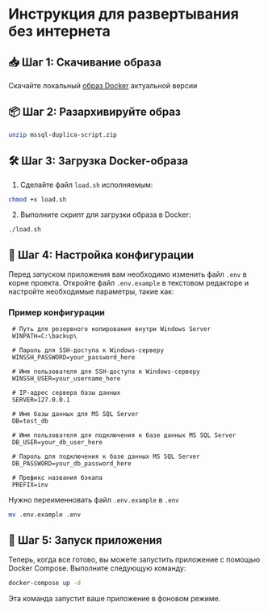 # Инструкция для развертывания без интернета

## 📥 Шаг 1: Скачивание образа 
Скачайте локальный [образ Docker](https://github.com/QuoNaro/mssql-duplica-script/releases) актуальной версии 
## 📦 Шаг 2: Разархивируйте образ
```bash
unzip mssql-duplica-script.zip
```
## 🛠️ Шаг 3: Загрузка Docker-образа

1. Сделайте файл `load.sh` исполняемым:

```bash
chmod +x load.sh
```

2. Выполните скрипт для загрузки образа в Docker:

```bash
./load.sh
```
## 🔧 Шаг 4: Настройка конфигурации

Перед запуском приложения вам необходимо изменить файл `.env` в корне проекта. Откройте файл `.env.example` в текстовом редакторе и настройте необходимые параметры, такие как:
### Пример конфигурации
```env
 # Путь для резервного копирования внутри Windows Server
 WINPATH=C:\backup\

 # Пароль для SSH-доступа к Windows-серверу
 WINSSH_PASSWORD=your_password_here

 # Имя пользователя для SSH-доступа к Windows-серверу
 WINSSH_USER=your_username_here

 # IP-адрес сервера базы данных
 SERVER=127.0.0.1

 # Имя базы данных для MS SQL Server
 DB=test_db

 # Имя пользователя для подключения к базе данных MS SQL Server
 DB_USER=your_db_user_here

 # Пароль для подключения к базе данных MS SQL Server
 DB_PASSWORD=your_db_password_here

 # Префикс названия бэкапа
 PREFIX=inv
```

Нужно переименновать файл `.env.example` в `.env`
```bash
mv .env.example .env
```

## 🚀 Шаг 5: Запуск приложения

Теперь, когда все готово, вы можете запустить приложение с помощью Docker Compose. Выполните следующую команду:

```bash
docker-compose up -d
```
Эта команда запустит ваше приложение в фоновом режиме.

